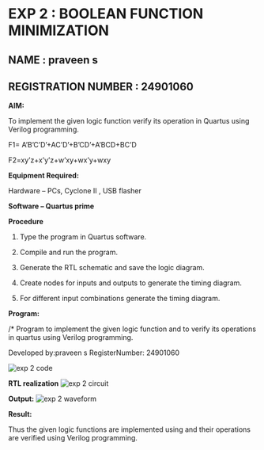 # EXP 2 : BOOLEAN FUNCTION MINIMIZATION
## NAME : praveen s
## REGISTRATION NUMBER : 24901060

**AIM:**

To implement the given logic function verify its operation in Quartus using Verilog programming.

F1= A’B’C’D’+AC’D’+B’CD’+A’BCD+BC’D 

F2=xy’z+x’y’z+w’xy+wx’y+wxy

**Equipment Required:**

Hardware – PCs, Cyclone II , USB flasher

**Software – Quartus prime**

**Procedure**

1.	Type the program in Quartus software.

2.	Compile and run the program.

3.	Generate the RTL schematic and save the logic diagram.

4.	Create nodes for inputs and outputs to generate the timing diagram.

5.	For different input combinations generate the timing diagram.


**Program:**

/* Program to implement the given logic function and to verify its operations in quartus using Verilog programming. 

Developed by:praveen s RegisterNumber: 24901060

![exp 2 code](https://github.com/user-attachments/assets/cc4b987d-64ee-41a0-963c-467d5ee88c56)

**RTL realization**
![exp 2 circuit ](https://github.com/user-attachments/assets/59060106-d9ee-4060-a74b-338a67204de2)


**Output:**
![exp 2 waveform](https://github.com/user-attachments/assets/25d9ee03-9f1b-4563-b5ae-120b684a6ed1)


**Result:**

Thus the given logic functions are implemented using and their operations are verified using Verilog programming.


